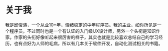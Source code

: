 # 关于我

我是邱俊涛，一个从业10+年，情绪稳定的中年程序员。我的主业，如你所见是一个程序员，不过同时也是一个有认证的入门级UX设计师，另外一个头衔是知识作家。作家的头衔好像听起来很厉害的样子，其实也就是比较喜欢总结自己的学习经历，也有点好为人师的毛病，所以有几本关于软件开发，自动化测试相关的书籍。

